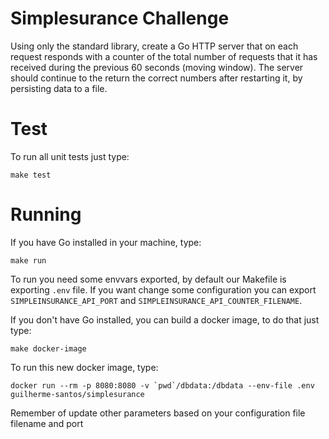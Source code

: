 # Simplesurance Challenge

Using only the standard library, create a Go HTTP server that on each request responds with a counter of the total number of requests that it has received during the previous 60 seconds (moving window). The server should continue to the return the correct numbers after restarting it, by persisting data to a file.

# Test
To run all unit tests just type:
```
make test
```

# Running
If you have Go installed in your machine, type:
```
make run
```
To run you need some envvars exported, by default our Makefile is exporting `.env` file. If you want change some configuration you can export `SIMPLEINSURANCE_API_PORT` and `SIMPLEINSURANCE_API_COUNTER_FILENAME`.

If you don't have Go installed, you can build a docker image, to do that just type:
```
make docker-image
```

To run this new docker image, type:
```
docker run --rm -p 8080:8080 -v `pwd`/dbdata:/dbdata --env-file .env guilherme-santos/simplesurance
```
Remember of update other parameters based on your configuration file filename and port

